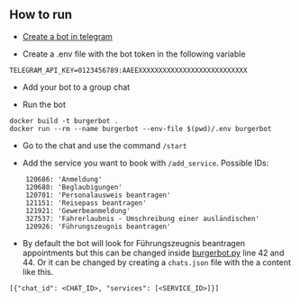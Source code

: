 ## How to run

* [Create a bot in telegram](https://core.telegram.org/bots#3-how-do-i-create-a-bot)

* Create a .env file with the bot token in the following variable

```
TELEGRAM_API_KEY=0123456789:AAEEXXXXXXXXXXXXXXXXXXXXXXXXXXX
```

* Add your bot to a group chat

* Run the bot

```
docker build -t burgerbot .
docker run --rm --name burgerbot --env-file $(pwd)/.env burgerbot
```

* Go to the chat and use the command `/start`

* Add the service you want to book with `/add_service`. Possible IDs:

```
    120686: 'Anmeldung'
    120680: 'Beglaubigungen'
    120701: 'Personalausweis beantragen'
    121151: 'Reisepass beantragen'
    121921: 'Gewerbeanmeldung'
    327537: 'Fahrerlaubnis - Umschreibung einer ausländischen'
    120926: 'Führungszeugnis beantragen'
```

* By default the bot will look for Führungszeugnis beantragen appointments but this can be changed inside [burgerbot.py](burgerbot.py) line 42 and 44. Or it can be changed by creating a `chats.json` file with the a content like this.

```
[{"chat_id": <CHAT_ID>, "services": [<SERVICE_ID>]}]
```